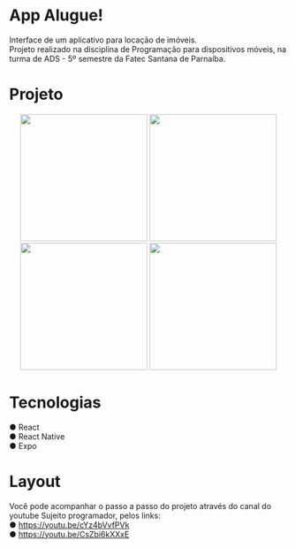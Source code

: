 # App Alugue!
Interface de um aplicativo para locação de imóveis. 
<br>
Projeto realizado na disciplina de Programação para dispositivos móveis, 
na turma de ADS - 5º semestre da Fatec Santana de Parnaíba.
# Projeto

<div align="center">
<img src="https://user-images.githubusercontent.com/94935021/143724118-ead9a0ee-fa77-493d-9288-c18ae0e10a92.jpeg" width="230px"/>
<img src="https://user-images.githubusercontent.com/94935021/143724119-5edd987b-3cb2-4902-aa90-ec452b9a10b5.jpeg" width="230px"/>
<img src="https://user-images.githubusercontent.com/94935021/143724120-548f4979-a5de-4fb9-89ee-e80a30391ce1.jpeg" width="230px"/>
<img src="https://user-images.githubusercontent.com/94935021/143724121-85b135b5-1855-4764-abb7-0adc3dce4301.jpeg" width="230px"/>
</div>

# Tecnologias
● React
<br>
● React Native
<br>
● Expo

# Layout
Você pode acompanhar o passo a passo do projeto através do canal do youtube Sujeito programador, pelos links:
<br>
● https://youtu.be/cYz4bVvfPVk
<br>
● https://youtu.be/CsZbi6kXXxE


